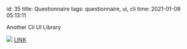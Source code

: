 id: 35
title: Questionnaire
tags: questionnaire, ui, cli
time: 2021-01-09 05:13:11

Another Cli UI Library

![](http://localhost/bkmks_fotos/pics/36)
[LINK](https://github.com/kylebebak/questionnaire)